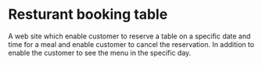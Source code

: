 # Resturant booking table
A web site which enable customer to reserve a table on a specific date and time for a meal and enable customer to cancel the reservation.
In addition to enable the customer to see the menu in the specific day.

